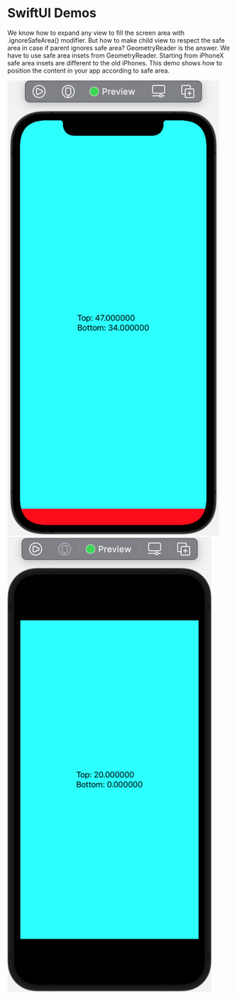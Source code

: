 # SwiftUI Demos

We know how to  expand any view to fill the screen area with .ignoreSafeArea() modifier.
But how to make child view to respect the safe area in case if parent ignores safe area?
GeometryReader is the answer. We have to use safe area insets from GeometryReader.
Starting from iPhoneX safe area insets are different to the old iPhones.
This demo shows how to position the content in your app according to safe area.

![SwiftUIDemos](./Screenshot1.png "SwiftUI Demos")
![SwiftUIDemos](./Screenshot2.png "SwiftUI Demos")
